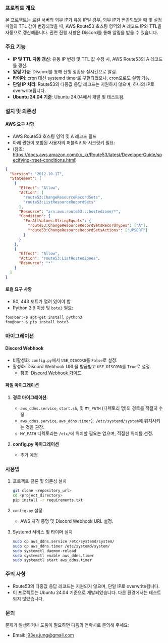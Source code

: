 ### 프로젝트 개요

본 프로젝트는 로컬 서버의 외부 IP가 유동 IP일 경우, 외부 IP가 변경되었을 때 및 설정 파일의 TTL 값이 변경되었을 때, AWS Route53 호스팅 영역의 A 레코드 IP와 TTL을 자동으로 갱신해줍니다. 관련 진행 사항은 Discord를 통해 알림을 받을 수 있습니다.

### 주요 기능

- **IP 및 TTL 자동 갱신**: 유동 IP 변경 및 TTL 값 수정 시, AWS Route53의 A 레코드를 갱신.
- **알림 기능**: Discord를 통해 진행 상황을 실시간으로 알림.
- **타이머**: cron 대신 systemd timer로 구현되었으나, cron으로도 실행 가능.
- **단일 IP 처리**: Route53의 다중값 응답 레코드는 지원하지 않으며, 하나의 IP로 overwrite됩니다.
- **Ubuntu 24.04 기준**: Ubuntu 24.04에서 개발 및 테스트됨.

### 설치 및 의존성

#### AWS 요구 사항

- AWS Route53 호스팅 영역 및 A 레코드 필드
- 아래 권한이 포함된 사용자의 퍼블릭키와 시크릿키 필요:
- (참조: https://docs.aws.amazon.com/ko_kr/Route53/latest/DeveloperGuide/specifying-rrset-conditions.html)

```json
{
  "Version": "2012-10-17",
  "Statement": [
    {
      "Effect": "Allow",
      "Action": [
        "route53:ChangeResourceRecordSets",
        "route53:ListResourceRecordSets"
      ],
      "Resource": "arn:aws:route53:::hostedzone/*",
      "Condition": {
        "ForAllValues:StringEquals": {
          "route53:ChangeResourceRecordSetsRecordTypes": ["A"],
          "route53:ChangeResourceRecordSetsActions": ["UPSERT"]
        }
      }
    },
    {
      "Effect": "Allow",
      "Action": "route53:ListHostedZones",
      "Resource": "*"
    }
  ]
}
```

#### 로컬 요구 사항

- 80, 443 포트가 열려 있어야 함
- Python 3.9 이상 및 `boto3` 필요:

```bash
foo@bar:~$ apt-get install python3
foo@bar:~$ pip install boto3
```

### 마이그레이션

#### Discord Webhook

- 비활성화: `config.py`에서 `USE_DISCORD`를 `False`로 설정.
- 활성화: Discord Webhook URL을 발급받고 `USE_DISCORD`를 `True`로 설정.
  - 참조: [Discord Webhook 가이드](https://support.discord.com/hc/en-us/articles/228383668-Intro-to-Webhooks)

#### 파일 마이그레이션

1. **경로 마이그레이션**:

   - `aws_ddns.service`, `start.sh`, 및 `MY_PATH` (디렉토리 명)의 경로를 적절히 수정.
   - `aws_ddns.service`, `aws_ddns.timer`는 `/etc/systemd/system`에 위치시키는 것을 권장.
   - `MY_PATH` 디렉토리는 `/etc/`에 위치할 필요는 없으며, 적절한 위치를 선정.

2. **config.py 마이그레이션**

   - 추가 예정

### 사용법

1. 프로젝트 클론 및 의존성 설치

   ```bash
   git clone <repository_url>
   cd <project_directory>
   pip install -r requirements.txt
   ```

2. `config.py` 설정

   - AWS 자격 증명 및 Discord Webhook URL 설정.

3. Systemd 서비스 및 타이머 설치

   ```bash
   sudo cp aws_ddns.service /etc/systemd/system/
   sudo cp aws_ddns.timer /etc/systemd/system/
   sudo systemctl daemon-reload
   sudo systemctl enable aws_ddns.timer
   sudo systemctl start aws_ddns.timer
   ```

### 주의 사항

- Route53의 다중값 응답 레코드는 지원되지 않으며, 단일 IP로 overwrite됩니다.
- 이 프로젝트는 Ubuntu 24.04 기준으로 개발되었습니다. 다른 환경에서는 테스트되지 않았습니다.

### 문의

문제가 발생하거나 도움이 필요하면 다음의 연락처로 문의해 주세요:

- Email: j93es.jung@gmail.com
